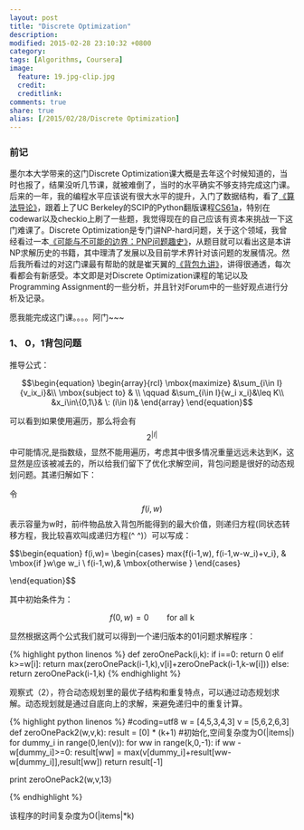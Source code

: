 ```yaml
---
layout: post
title: "Discrete Optimization"
description: 
modified: 2015-02-28 23:10:32 +0800
category: 
tags: [Algorithms, Coursera]
image:
  feature: 19.jpg-clip.jpg
  credit: 
  creditlink: 
comments: true
share: true
alias: [/2015/02/28/Discrete Optimization]
---
```


### 前记

墨尔本大学带来的这门Discrete Optimization课大概是去年这个时候知道的，当时也报了，结果没听几节课，就被难倒了，当时的水平确实不够支持完成这门课。后来的一年，我的编程水平应该说有很大水平的提升，入门了数据结构，看了[《算法导论》][3]，跟着上了UC Berkeley的SCIP的Python翻版课程[CS61a][2]，特别在codewar以及checkio上刷了一些题，我觉得现在的自己应该有资本来挑战一下这门难课了。Discrete Optimization是专门讲NP-hard问题，关于这个领域，我曾经看过一本[《可能与不可能的边界：PNP问题趣史》][1]，从题目就可以看出这是本讲NP求解历史的书籍，其中理清了发展以及目前学术界针对该问题的发展情况。然后我所看过的对这门课最有帮助的就是崔天翼的[《背包九讲》][4]，讲得很通透，每次看都会有新感受。本文即是对Discrete Optimization课程的笔记以及Programming Assignment的一些分析，并且针对Forum中的一些好观点进行分析及记录。

愿我能完成这门课。。。。阿门~~~

<!--more-->

### 1、 0，1背包问题

推导公式：

$$\begin{equation}
	\begin{array}{rcl}
	 \mbox{maximize} &\sum_{i\in I}{v_ix_i}&\\
	 \mbox{subject to} & \\
	 \qquad &\sum_{i\in I}{w_i x_i}&\leq K\\ 
	 					&x_i\in\{0,1\}& \: (i\in I)&
	\end{array}
\end{equation}$$

可以看到如果使用遍历，那么将会有
$$2^{ \left| I \right| }$$
中可能情况,是指数级，显然不能用遍历，考虑其中很多情况重量远远未达到K，这显然是应该被减去的，所以给我们留下了优化求解空间，背包问题是很好的动态规划问题。其递归解如下：

令
$$f(i,w)$$
表示容量为w时，前i件物品放入背包所能得到的最大价值，则递归方程(同状态转移方程，我比较喜欢叫成递归方程(^ ^)）可以写成：

$$\begin{equation}
	f(i,w)=
	\begin{cases}
	max\{f(i-1,w), f(i-1,w-w_i)+v_i\}, & \mbox{if }w\ge w_i \\
	f(i-1,w),& \mbox{otherwise }
	\end{cases}

\end{equation}$$

其中初始条件为：

$$f(0,w)=0 \qquad \mbox{for all k}$$

显然根据这两个公式我们就可以得到一个递归版本的01问题求解程序：

{% highlight python linenos %}
def zeroOnePack(i,k):
	if i==0:
		return 0
	elif k>=w[i]:
		return max(zeroOnePack(i-1,k),v[i]+zeroOnePack(i-1,k-w[i]))
	else:
		return zeroOnePack(i-1,k)
{% endhighlight %}

观察式（2），符合动态规划里的最优子结构和重复特点，可以通过动态规划求解。动态规划就是通过自底向上的求解，来避免递归中的重复计算。

{% highlight python linenos %}
#coding=utf8
w = [4,5,3,4,3]
v = [5,6,2,6,3]
def zeroOnePack2(w,v,k):
	result = [0] * (k+1) #初始化,空间复杂度为O(|items|)
	for dummy_i in range(0,len(v)):
		for ww in range(k,0,-1):
			if ww - w[dummy_i]>=0:
				result[ww] = max(v[dummy_i]+result[ww-w[dummy_i]],result[ww])
	return result[-1]

print zeroOnePack2(w,v,13)

{% endhighlight %}

该程序的时间复杂度为O(|items|*k)




[1]: http://book.douban.com/subject/25779326/
[2]: http://cs61a.org/
[3]: http://book.douban.com/subject/1885170/
[4]: http://love-oriented.com/pack/